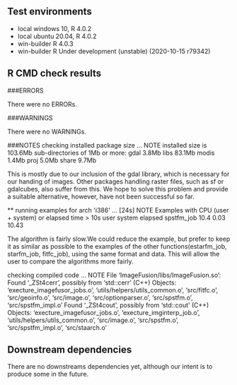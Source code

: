 ## Test environments
* local windows 10, R 4.0.2
* local ubuntu 20.04, R 4.0.2
* win-builder  R 4.0.3
* win-builder  R Under development (unstable) (2020-10-15 r79342)

## R CMD check results

###ERRORS

There were no ERRORs.

###WARNINGS

There were no WARNINGs.

###NOTES
checking installed package size ... NOTE
    installed size is 103.6Mb
    sub-directories of 1Mb or more:
      gdal    3.8Mb
      libs   83.1Mb
      modis   1.4Mb
      proj    5.0Mb
      share   9.7Mb
      
This is mostly due to our inclusion of the gdal library, which is necessary for our handing of images.
Other packages handling raster files, such as sf or gdalcubes, also suffer from 
this. We hope to solve this problem and provide a suitable alternative, however,
have not been successful so far.

    
** running examples for arch 'i386' ... [24s] NOTE
Examples with CPU (user + system) or elapsed time > 10s
           user system elapsed
spstfm_job 10.4   0.03   10.43

The algorithm is fairly slow.We could reduce the example, but prefer to keep it as similar as possible to the examples
of the other functions(estarfm_job, starfm_job, fitfc_job), using the same format and data. This will allow the user to compare the algorithms more fairly.

checking compiled code ... NOTE
  File ‘ImageFusion/libs/ImageFusion.so’:
    Found ‘_ZSt4cerr’, possibly from ‘std::cerr’ (C++)
      Objects: ‘execture_imagefusor_jobs.o’,
        ‘utils/helpers/utils_common.o’, ‘src/fitfc.o’, ‘src/geoinfo.o’,
        ‘src/image.o’, ‘src/optionparser.o’, ‘src/spstfm.o’,
        ‘src/spstfm_impl.o’
    Found ‘_ZSt4cout’, possibly from ‘std::cout’ (C++)
      Objects: ‘execture_imagefusor_jobs.o’, ‘execture_imginterp_job.o’,
        ‘utils/helpers/utils_common.o’, ‘src/image.o’, ‘src/spstfm.o’,
        ‘src/spstfm_impl.o’, ‘src/staarch.o’
  
  
## Downstream dependencies

There are no downstreams dependencies yet, although our intent is to produce some in the future.